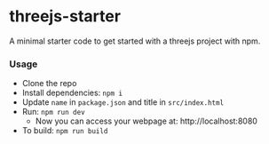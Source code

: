 # threejs-starter

A minimal starter code to get started with a threejs project with npm.

### Usage
- Clone the repo
- Install dependencies: `npm i`
- Update `name` in `package.json` and title in `src/index.html` 
- Run: `npm run dev`
  - Now you can access your webpage at: http://localhost:8080
- To build:  `npm run build`
